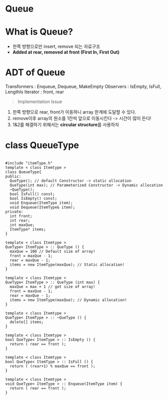 Queue
========
# What is Queue?
- 한쪽 방향으로만 insert, remove 되는 자료구조
- **Added at rear, removed at front (First In, First Out)**

# ADT of Queue
Transformers : Enqueue, Dequeue, MakeEmpty
Observers : IsEmpty, IsFull, LengthIs
Iterator : front, rear

> Implementation Issue 
  1. 한쪽 방향으로 rear, front가 이동하니 array 한계에 도달할 수 있다. 
  2. remove이후 array의 원소를 1칸씩 앞으로 이동시킨다 -> 시간이 많이 든다!
  3. 1&2를 해결하기 위해서는 **circular structure**를 사용하자

# class QueueType
<pre><code>
#include "itemType.h"
template < class Itemtype >
class QueueType{
public:
  QueType(); // default Constructor -> static allocation
  QueType(int max); // Parameterized Constructor -> Dynamic allocation
  ~QueType();
  bool IsFull() const;
  bool IsEmpty() const;
  void Enqueue(ItemType item);
  void Dequeue(ItemType& item);
private:
  int front;
  int rear;
  int maxQue;
  ItemType* items; 
}

template < class Itemtype >
QueType< ItemType > :: QueType () {
  maxQue = 100 // Default size of array!
  front = maxQue - 1;
  rear = maxQue - 1;
  items = new ItemType(maxQue); // Static allocation!
}

template < class Itemtype >
QueType< ItemType > :: QueType (int max) {
  maxQue = max + 1 // get size of array!
  front = maxQue - 1;
  rear = maxQue - 1;
  items = new ItemType(maxQue); // Dynamic allocation!
}

template < class Itemtype >
QueType< ItemType > :: ~QueType () {
  delete[] items;
}

template < class Itemtype >
bool QueType< ItemType > :: IsEmpty () {
  return ( rear == front );  
}

template < class Itemtype >
bool QueType< ItemType > :: IsFull () {
  return ( (rear+1) % maxQue == front );  
}

template < class Itemtype >
void QueType< ItemType > :: Enqueue(ItemType item) {
  return ( rear == front );  
}
</code></pre>
